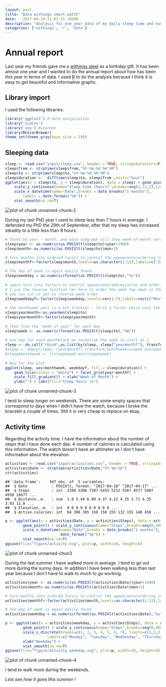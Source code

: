 ```yaml
---
layout: post
title: "Data withings smart watch"
date:   2017-04-19 21:01:25 +0200
description: "Analysis for one year data of my daily sleep time and number of steps."
categories: ['withings', 'r', 'data']
---
```


# Annual report 

Last year my friends gave me a [withings
steel](https://www.withings.com/us/en/products/activite-steel) as a birthday
gift.  It has been almost one year and  I wanted to do the annual report about
how has been this year in terms of data. 
I used [R](https://en.wikipedia.org/wiki/R_(programming_language)) to do the
analysis because I think it is easy to get beautiful and informative graphs. 

## Library import 

I used the following libraries:

```r
library('ggplot2') # data manipulation
library('scales')
library('zoo') #yearmon
library(RColorBrewer)
theme_set(theme_gray(base_size = 19))
```

## Sleeping data

```r
sleep <- read.csv("input/sleep.csv", header = TRUE, stringsAsFactors=F)
sleep$from <- strptime(sleep$from,"%Y-%m-%d %H:%M")
sleep$to <- strptime(sleep$to,"%Y-%m-%d %H:%M")
sleep$duration <-  difftime(sleep$to, sleep$from ,units="hour")
ggplot(aes(x = sleep$to, y = sleep$duration), data = sleep) + geom_point(na.rm=T) +
	scale_y_continuous(name="Sleep time [hours]",breaks=seq(2,12,1),limits=c(2,11)) +
	scale_x_datetime(name="Date",breaks = date_breaks("1 months"),
        labels = date_format("%b")) +
 	stat_smooth(na.rm=T) 
```

![plot of chunk unnamed-chunk-2](/images/data_withings/sleep.svg)

During my last PhD year I used to sleep less than 7 hours in average. I
defended my PhD the 29th of September, after that my sleep has increased
steadily to a little less than 8 hours.

```r
# facet by year ~ month, and each subgraph will show week-of-month versus weekday the year is simple
sleep$year <- as.numeric(as.POSIXlt(sleep$to)$year+1900)
sleep$month<-as.numeric(as.POSIXlt(sleep$to)$mon+1)

# turn months into ordered facors to control the appearance/ordering in the presentation
sleep$monthf<-factor(sleep$month,levels=as.character(1:12),labels=c("Jan","Feb","Mar","Apr","May","Jun","Jul","Aug","Sep","Oct","Nov","Dec"),ordered=TRUE)

# the day of week is again easily found
sleep$weekday = as.numeric(format(as.POSIXlt(sleep$to),"%u"))
 
# again turn into factors to control appearance/abbreviation and ordering
# I use the reverse function rev here to order the week top down in the graph
# you can cut it out to reverse week order
sleep$weekdayf<-factor(sleep$weekday,levels=rev(1:7),labels=rev(c("Mon","Tue","Wed","Thu","Fri","Sat","Sun")),ordered=TRUE)
 
# the monthweek part is a bit trickier - first a factor which cuts the data into month chunks
sleep$yearmonth<-as.yearmon(sleep$to)
sleep$yearmonthf<-factor(sleep$yearmonth)
 
# then find the "week of year" for each day
sleep$week <- as.numeric(format(as.POSIXlt(sleep$to),"%W"))
 
# and now for each monthblock we normalize the week to start at 1
sleep <- do.call("rbind",as.list(by(sleep, sleep["yearmonthf"], transform, monthweek=1+week-min(week))))
#sleep <- ddply(sleep,.(yearmonthf),transform,monthweek=1+week-min(week))
#sleep$monthweek <- 1+sleep$week-min(sleep$week)
 
# Now for the plot
ggplot(sleep, aes(monthweek, weekdayf, fill = sleep$duration)) +
	geom_tile(colour = "white") + facet_grid(year~monthf) +
	scale_fill_gradient() + xlab("Week of Month") +
	ylab("") + labs(fill="Sleep hours \n") 
```

![plot of chunk unnamed-chunk-3](/images/data_withings/calendar.svg)

I tend to sleep longer on weekends. There are some empty spaces that correspond
to days when I didn't have the watch, because I broke the bracelet a couple of
times. Still it is very cheap to replace on ebay.

## Activity time

Regarding the activity time. I have the information about the number of steps
that I have done each day.  A number of calories is calculated using this
information. The watch doesn't have an altimeter so I don't have information
about the elevation. 

```r
activities <- read.csv("input/activities.csv", header = TRUE, stringsAsFactors=F)
activities$Date <- strptime(activities$Date,"%Y-%m-%d")
str(activities)
```

```
## 'data.frame':	347 obs. of  5 variables:
##  $ Date           : POSIXlt, format: "2017-04-18" "2017-04-17" ...
##  $ Steps          : int  2208 5206 7287 5455 5212 5367 4577 5407 4930 16677 ...
##  $ Distance..m.   : num  1.8 5.44 6.89 4.37 4.22 4.35 3.71 4.35 3.93 12.8 ...
##  $ Elevation..m.  : int  0 0 0 0 0 0 0 0 0 0 ...
##  $ Active.calories: int  64 308 305 156 150 155 132 155 140 458 ...
```

```r
p <- ggplot(aes(x = activities$Date, y = activities$Steps), data = activities) +
        geom_point() + scale_y_continuous(name="Steps",breaks=seq(0,40000,5000)) +
        scale_x_datetime(name="Date",breaks = date_breaks("1 months"), labels =
                         date_format("%b")) +
        stat_smooth(na.rm=T)
ggsave(file="figure/activity.svg", plot=p, width=10, height=8)
```

![plot of chunk unnamed-chun3](/images/data_withings/activity.svg)

During the last summer I have walked more in average. I tend to go out more
during the sunny days.  In addition I have been walking less than last year
because I don't have to walk to much to go working.

```r
activities$year <- as.numeric(as.POSIXlt(activities$Date)$year+1900)
activities$month<-as.numeric(as.POSIXlt(activities$Date)$mon+1)

# turn months into ordered facors to control the appearance/ordering in the presentation
activities$monthf<-factor(activities$month,levels=as.character(1:12),labels=c("Jan","Feb","Mar","Apr","May","Jun","Jul","Aug","Sep","Oct","Nov","Dec"),ordered=TRUE)

# the day of week is again easily found
activities$weekday = as.numeric(format(as.POSIXlt(activities$Date),"%u"))

p <- ggplot(aes(x = activities$weekday, y = activities$Steps), data = activities) +
        geom_point() + scale_y_continuous(name="Steps",breaks=seq(0,40000,5000)) +
        scale_x_discrete(breaks=c(1, 2, 3, 4, 5, 6, 7), limits=c(1,2,3,4,5,6,7),
                   labels=c("Monday", "Tuesday", "Wednesday", "Thursday", "Friday", "Saturday", "Sunday")) +
        xlab("Weekday") +
        stat_smooth(na.rm=T)
ggsave(file="figure/activity_weekday.svg", plot=p, width=10, height=8)
```

![plot of chunk unnamed-chunk-4](/images/data_withings/activity_weekday.svg)

I tend to walk more during the weekends.

_Lets see how it goes this summer !_
